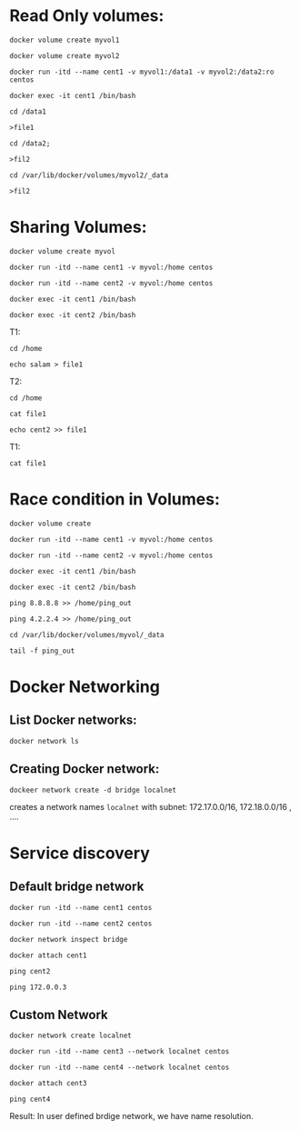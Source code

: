 # Read Only volumes:
```
docker volume create myvol1
```
```
docker volume create myvol2
```
```
docker run -itd --name cent1 -v myvol1:/data1 -v myvol2:/data2:ro centos
```
```
docker exec -it cent1 /bin/bash
```
```
cd /data1
```
```
>file1
```
```
cd /data2; 
```
```
>fil2
```
```
cd /var/lib/docker/volumes/myvol2/_data
```
```
>fil2
```

# Sharing Volumes:

```
docker volume create myvol
```

```
docker run -itd --name cent1 -v myvol:/home centos
```

```
docker run -itd --name cent2 -v myvol:/home centos
```

```
docker exec -it cent1 /bin/bash
```
```
docker exec -it cent2 /bin/bash
```
T1:
```
cd /home
```
```
echo salam > file1
```
T2:
```
cd /home
```
```
cat file1
```
```
echo cent2 >> file1
```
T1:
```
cat file1
```

# Race condition in Volumes:
```
docker volume create
```
```
docker run -itd --name cent1 -v myvol:/home centos
```
```
docker run -itd --name cent2 -v myvol:/home centos
```
```
docker exec -it cent1 /bin/bash
```
```
docker exec -it cent2 /bin/bash
```
```
ping 8.8.8.8 >> /home/ping_out
```
```
ping 4.2.2.4 >> /home/ping_out
```
```
cd /var/lib/docker/volumes/myvol/_data
```
```
tail -f ping_out
```



# Docker Networking

## List Docker networks:
```
docker network ls
```

## Creating Docker network:
```
dockeer network create -d bridge localnet
```
creates a network names `localnet` with subnet: 172.17.0.0/16, 172.18.0.0/16 , ....

# Service discovery

## Default bridge network

```
docker run -itd --name cent1 centos
```
```
docker run -itd --name cent2 centos
```
```
docker network inspect bridge
```
```
docker attach cent1
```
```
ping cent2
```
```
ping 172.0.0.3
```

## Custom Network

```
docker network create localnet
```
```
docker run -itd --name cent3 --network localnet centos
```
```
docker run -itd --name cent4 --network localnet centos
```
```
docker attach cent3
```
```
ping cent4
```

Result: In user defined brdige network, we have name resolution.





